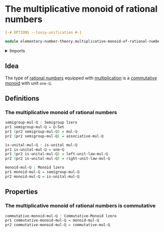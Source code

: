 # The multiplicative monoid of rational numbers

```agda
{-# OPTIONS --lossy-unification #-}

module elementary-number-theory.multiplicative-monoid-of-rational-numbers where
```

<details><summary>Imports</summary>

```agda
open import elementary-number-theory.multiplication-rational-numbers
open import elementary-number-theory.rational-numbers

open import foundation.dependent-pair-types
open import foundation.unital-binary-operations
open import foundation.universe-levels

open import group-theory.commutative-monoids
open import group-theory.monoids
open import group-theory.semigroups
```

</details>

## Idea

The type of [rational numbers](elementary-number-theory.rational-numbers.md)
equipped with
[multiplication](elementary-number-theory.addition-rational-numbers.md) is a
[commutative monoid](group-theory.commutative-monoids.md) with unit `one-ℚ`.

## Definitions

### The multiplicative monoid of rational numbers

```agda
semigroup-mul-ℚ : Semigroup lzero
pr1 semigroup-mul-ℚ = ℚ-Set
pr1 (pr2 semigroup-mul-ℚ) = mul-ℚ
pr2 (pr2 semigroup-mul-ℚ) = associative-mul-ℚ

is-unital-mul-ℚ : is-unital mul-ℚ
pr1 is-unital-mul-ℚ = one-ℚ
pr1 (pr2 is-unital-mul-ℚ) = left-unit-law-mul-ℚ
pr2 (pr2 is-unital-mul-ℚ) = right-unit-law-mul-ℚ

monoid-mul-ℚ : Monoid lzero
pr1 monoid-mul-ℚ = semigroup-mul-ℚ
pr2 monoid-mul-ℚ = is-unital-mul-ℚ
```

## Properties

### The multiplicative monoid of rational numbers is commutative

```agda
commutative-monoid-mul-ℚ : Commutative-Monoid lzero
pr1 commutative-monoid-mul-ℚ = monoid-mul-ℚ
pr2 commutative-monoid-mul-ℚ = commutative-mul-ℚ
```
